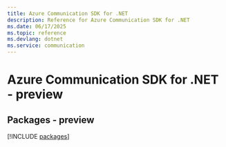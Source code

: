 ```yaml
---
title: Azure Communication SDK for .NET
description: Reference for Azure Communication SDK for .NET
ms.date: 06/17/2025
ms.topic: reference
ms.devlang: dotnet
ms.service: communication
---
```

# Azure Communication SDK for .NET - preview
## Packages - preview
[!INCLUDE [packages](communication-index.md)]